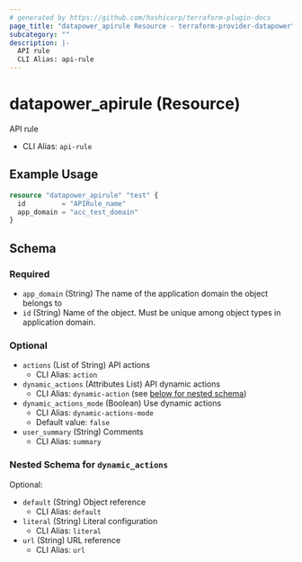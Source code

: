 ```yaml
---
# generated by https://github.com/hashicorp/terraform-plugin-docs
page_title: "datapower_apirule Resource - terraform-provider-datapower"
subcategory: ""
description: |-
  API rule
  CLI Alias: api-rule
---
```


# datapower_apirule (Resource)

API rule
  - CLI Alias: `api-rule`

## Example Usage

```terraform
resource "datapower_apirule" "test" {
  id         = "APIRule_name"
  app_domain = "acc_test_domain"
}
```

<!-- schema generated by tfplugindocs -->
## Schema

### Required

- `app_domain` (String) The name of the application domain the object belongs to
- `id` (String) Name of the object. Must be unique among object types in application domain.

### Optional

- `actions` (List of String) API actions
  - CLI Alias: `action`
- `dynamic_actions` (Attributes List) API dynamic actions
  - CLI Alias: `dynamic-action` (see [below for nested schema](#nestedatt--dynamic_actions))
- `dynamic_actions_mode` (Boolean) Use dynamic actions
  - CLI Alias: `dynamic-actions-mode`
  - Default value: `false`
- `user_summary` (String) Comments
  - CLI Alias: `summary`

<a id="nestedatt--dynamic_actions"></a>
### Nested Schema for `dynamic_actions`

Optional:

- `default` (String) Object reference
  - CLI Alias: `default`
- `literal` (String) Literal configuration
  - CLI Alias: `literal`
- `url` (String) URL reference
  - CLI Alias: `url`
